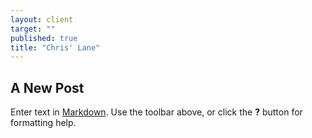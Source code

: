 ```yaml
---
layout: client
target: ""
published: true
title: "Chris' Lane"
---
```


## A New Post

Enter text in [Markdown](http://daringfireball.net/projects/markdown/). Use the toolbar above, or click the **?** button for formatting help.

